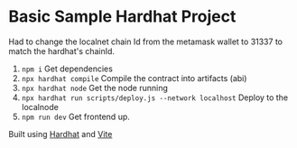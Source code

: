 # Basic Sample Hardhat Project

Had to change the localnet chain Id from the metamask wallet to 31337 to match the hardhat's chainId.

1. `npm i` Get dependencies
2. `npx hardhat compile` Compile the contract into artifacts (abi)
3. `npx hardhat node` Get the node running
4. `npx hardhat run scripts/deploy.js --network localhost` Deploy to the localnode
5. `npm run dev` Get frontend up.


Built using [Hardhat](https://hardhat.org/) and [Vite](https://vitejs.dev/)